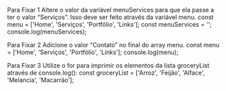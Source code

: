 Para Fixar 1
    Altere o valor da variável menuServices para que ela passe a ter o valor “Serviços”. Isso deve ser feito através da variável menu.
    const menu = ['Home', 'Serviços', 'Portfólio', 'Links'];
    const menuServices = '';
    console.log(menuServices);

Para Fixar 2
    Adicione o valor “Contato” no final do array menu.
    const menu = ['Home', 'Serviços', 'Portfólio', 'Links'];
    console.log(menu);

Para Fixar 3
    Utilize o for para imprimir os elementos da lista groceryList através de console.log():
    const groceryList = ['Arroz', 'Feijão', 'Alface', 'Melancia', 'Macarrão'];